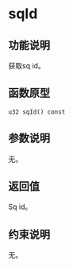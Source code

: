 # sqId<a name="ZH-CN_TOPIC_0000001994467548"></a>

## 功能说明<a name="zh-cn_topic_0000001936376212_section644mcpsimp"></a>

获取sq id。

## 函数原型<a name="zh-cn_topic_0000001936376212_section641mcpsimp"></a>

```
u32 sqId() const
```

## 参数说明<a name="zh-cn_topic_0000001936376212_section647mcpsimp"></a>

无。

## 返回值<a name="zh-cn_topic_0000001936376212_section650mcpsimp"></a>

Sq id。

## 约束说明<a name="zh-cn_topic_0000001936376212_section653mcpsimp"></a>

无。

